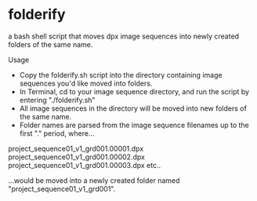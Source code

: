 # folderify
a bash shell script that moves dpx image sequences into newly created folders of the same name.

Usage
- Copy the folderify.sh script into the directory containing image sequences you'd like moved into folders.
- In Terminal, cd to your image sequence directory, and run the script by entering "./folderify.sh"
- All image sequences in the directory will be moved into new folders of the same name.
- Folder names are parsed from the image sequence filenames up to the first "." period, where...

project_sequence01_v1_grd001.00001.dpx
project_sequence01_v1_grd001.00002.dpx
project_sequence01_v1_grd001.00003.dpx
etc..

...would be moved into a newly created folder named "project_sequence01_v1_grd001".
